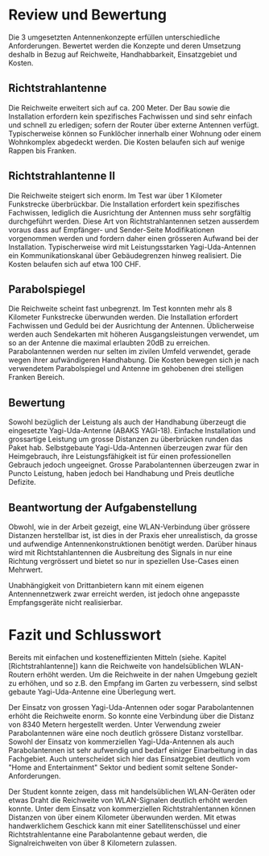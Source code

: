 

# Review und Bewertung

Die 3 umgesetzten Antennenkonzepte erfüllen unterschiedliche Anforderungen. Bewertet werden die Konzepte und deren Umsetzung deshalb in Bezug auf Reichweite, Handhabbarkeit, Einsatzgebiet und Kosten.

## Richtstrahlantenne
Die Reichweite erweitert sich auf ca. 200 Meter. Der Bau sowie die Installation erfordern kein spezifisches Fachwissen und sind sehr einfach und schnell zu erledigen; sofern der Router über externe Antennen verfügt.
Typischerweise können so Funklöcher innerhalb einer Wohnung oder einem Wohnkomplex abgedeckt werden.
Die Kosten belaufen sich auf wenige Rappen bis Franken.

## Richtstrahlantenne II 
Die Reichweite steigert sich enorm. Im Test war über 1 Kilometer Funkstrecke überbrückbar. Die Installation erfordert kein spezifisches Fachwissen, lediglich die Ausrichtung der Antennen muss sehr sorgfältig durchgeführt werden. Diese Art von Richtstrahlantennen setzen ausserdem voraus dass auf Empfänger- und Sender-Seite Modifikationen vorgenommen werden und fordern daher einen grösseren Aufwand bei der Installation.
Typischerweise wird mit Leistungsstarken Yagi-Uda-Antennen ein Kommunikationskanal über Gebäudegrenzen hinweg realisiert.
Die Kosten belaufen sich auf etwa 100 CHF.

## Parabolspiegel
Die Reichweite scheint fast unbegrenzt. Im Test konnten mehr als 8 Kilometer Funkstrecke überwunden werden. Die Installation erfordert Fachwissen und Geduld bei der Ausrichtung der Antennen. Üblicherweise werden auch Sendekarten mit höheren Ausgangsleistungen verwendet, um so an der Antenne die maximal erlaubten 20dB zu erreichen.
Parabolantennen werden nur selten im zivilen Umfeld verwendet, gerade wegen ihrer aufwändigeren Handhabung.
Die Kosten bewegen sich je nach verwendetem Parabolspiegel und Antenne im gehobenen drei stelligen Franken Bereich.


## Bewertung
Sowohl bezüglich der Leistung als auch der Handhabung überzeugt die eingesetzte Yagi-Uda-Antenne (ABAKS YAGI-18). Einfache Installation und grossartige Leistung um grosse Distanzen zu überbrücken runden das Paket hab. 
Selbstgebaute Yagi-Uda-Antennen überzeugen zwar für den Heimgebrauch, ihre Leistungsfähigkeit ist für einen professionellen Gebrauch jedoch ungeeignet.
Grosse Parabolantennen überzeugen zwar in Puncto Leistung, haben jedoch bei Handhabung und Preis deutliche Defizite.

## Beantwortung der Aufgabenstellung
Obwohl, wie in der Arbeit gezeigt, eine WLAN-Verbindung über grössere Distanzen herstellbar ist, ist dies in der Praxis eher unrealistisch, da grosse und aufwendige Antennenkonstruktionen benötigt werden. Darüber hinaus wird mit Richtstahlantennen die Ausbreitung des Signals in nur eine Richtung vergrössert und bietet so nur in speziellen Use-Cases einen Mehrwert.

Unabhängigkeit von Drittanbietern kann mit einem eigenen Antennennetzwerk zwar erreicht werden, ist jedoch ohne angepasste Empfangsgeräte nicht realisierbar.


<!-- Sinngemäss gilt das unter Punkt 2.4 Gesagte. Jedoch findet hier die (oft schwierige)
Auseinandersetzung mit der eigenen Arbeit statt. Typische Fragen sind:
- Wurde das Ziel der Arbeit gem. Einleitung und Aufgabenstellung erreicht?
- Welche Lücken, Ungenauigkeiten und offene Fragen weist die Arbeit noch auf?
(Was wäre noch zu tun, wenn man Arbeit selbst weiterführen würde?)
- Hätte man das Ergebnis nach dem aktuellen Wissensstand, d.h. nach Abschluss der Arbeit, noch auf eine andere Art und Weise, beispielsweise effizienter oder mit anderen Methoden, erreichen können?
-->



# Fazit und Schlusswort

Bereits mit einfachen und kosteneffizienten Mitteln (siehe. Kapitel [Richtstrahlantenne]) kann die Reichweite von handelsüblichen WLAN-Routern erhöht werden. Um die Reichweite in der nahen Umgebung gezielt zu erhöhen, und so z.B. den Empfang im Garten zu verbessern, sind selbst gebaute Yagi-Uda-Antenne eine Überlegung wert.

Der Einsatz von grossen Yagi-Uda-Antennen oder sogar Parabolantennen erhöht die Reichweite enorm. So konnte eine Verbindung über die Distanz von 8340 Metern hergestellt werden. Unter Verwendung zweier Parabolantennen wäre eine noch deutlich grössere Distanz vorstellbar. Sowohl der Einsatz von kommerziellen Yagi-Uda-Antennen als auch Parabolantennen ist sehr aufwendig und bedarf einiger Einarbeitung in das Fachgebiet. Auch unterscheidet sich hier das Einsatzgebiet deutlich vom "Home and Entertainment" Sektor und bedient somit seltene Sonder-Anforderungen.

Der Student konnte zeigen, dass mit handelsüblichen WLAN-Geräten oder etwas Draht die Reichweite von WLAN-Signalen deutlich erhöht werden konnte. Unter dem Einsatz von kommerziellen Richtstrahlentannen können Distanzen von über einem Kilometer überwunden werden.
Mit etwas handwerklichem Geschick kann mit einer Satellitenschüssel und einer Richtstrahlentanne eine Parabolantenne gebaut werden, die Signalreichweiten von über 8 Kilometern zulassen.


<!-- Die Synthese aus Gesamtergebnis und den bisherigen Schlussfolgerungen rundet einen technischen Bericht ab. Dazu gehören auch offen gebliebene oder sich neu ergebende Fragen. Alle Ergebnisse in der Schlussfolgerung stützen sich auf die Ergebnisse des Hauptteils. Die Schlussfolgerungen sollten auch ohne Lektüre des Hauptteils verständlich sein.

-->